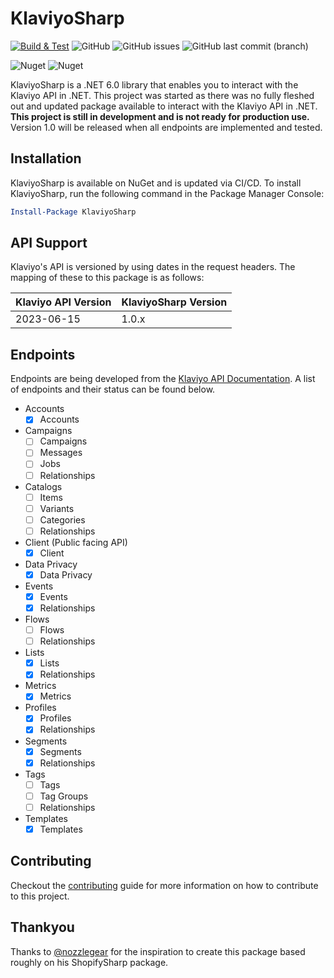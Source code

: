 # KlaviyoSharp

[![Build & Test](https://github.com/zac-schutt/KlaviyoSharp/actions/workflows/test.yml/badge.svg?branch=main)](https://github.com/zac-schutt/KlaviyoSharp/actions/workflows/test.yml)
![GitHub](https://img.shields.io/github/license/zac-schutt/KlaviyoSharp)
![GitHub issues](https://img.shields.io/github/issues/zac-schutt/KlaviyoSharp)
![GitHub last commit (branch)](https://img.shields.io/github/last-commit/zac-schutt/KlaviyoSharp/main)

![Nuget](https://img.shields.io/nuget/v/KlaviyoSharp)
![Nuget](https://img.shields.io/nuget/dt/KlaviyoSharp)

KlaviyoSharp is a .NET 6.0 library that enables you to interact with the Klaviyo API in .NET. This project was started as there was no fully fleshed out and updated package available to interact with the Klaviyo API in .NET. **This project is still in development and is not ready for production use.** Version 1.0 will be released when all endpoints are implemented and tested.

## Installation

KlaviyoSharp is available on NuGet and is updated via CI/CD. To install KlaviyoSharp, run the following command in the Package Manager Console:

```powershell
Install-Package KlaviyoSharp
```

## API Support

Klaviyo's API is versioned by using dates in the request headers. The mapping of these to this package is as follows:

| Klaviyo API Version | KlaviyoSharp Version |
| ------------------- | -------------------- |
| 2023-06-15          | 1.0.x                |

## Endpoints

Endpoints are being developed from the [Klaviyo API Documentation](https://developers.klaviyo.com/en/reference/api_overview). A list of endpoints and their status can be found below.

- Accounts
  - [x] Accounts
- Campaigns
  - [ ] Campaigns
  - [ ] Messages
  - [ ] Jobs
  - [ ] Relationships
- Catalogs
  - [ ] Items
  - [ ] Variants
  - [ ] Categories
  - [ ] Relationships
- Client (Public facing API)
  - [x] Client
- Data Privacy
  - [x] Data Privacy
- Events
  - [x] Events
  - [x] Relationships
- Flows
  - [ ] Flows
  - [ ] Relationships
- Lists
  - [x] Lists
  - [x] Relationships
- Metrics
  - [x] Metrics
- Profiles
  - [x] Profiles
  - [x] Relationships
- Segments
  - [x] Segments
  - [x] Relationships
- Tags
  - [ ] Tags
  - [ ] Tag Groups
  - [ ] Relationships
- Templates
  - [x] Templates

## Contributing

Checkout the [contributing](CONTRIBUTING.md) guide for more information on how to contribute to this project.

## Thankyou

Thanks to [@nozzlegear](https://github.com/nozzlegear) for the inspiration to create this package based roughly on his ShopifySharp package.

